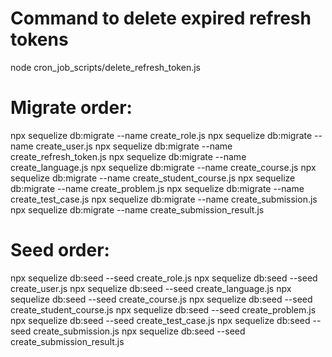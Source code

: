 # Command to delete expired refresh tokens

node cron_job_scripts/delete_refresh_token.js

# Migrate order:

npx sequelize db:migrate --name create_role.js
npx sequelize db:migrate --name create_user.js
npx sequelize db:migrate --name create_refresh_token.js
npx sequelize db:migrate --name create_language.js
npx sequelize db:migrate --name create_course.js
npx sequelize db:migrate --name create_student_course.js
npx sequelize db:migrate --name create_problem.js
npx sequelize db:migrate --name create_test_case.js
npx sequelize db:migrate --name create_submission.js
npx sequelize db:migrate --name create_submission_result.js

# Seed order:

npx sequelize db:seed --seed create_role.js
npx sequelize db:seed --seed create_user.js
npx sequelize db:seed --seed create_language.js
npx sequelize db:seed --seed create_course.js
npx sequelize db:seed --seed create_student_course.js
npx sequelize db:seed --seed create_problem.js
npx sequelize db:seed --seed create_test_case.js
npx sequelize db:seed --seed create_submission.js
npx sequelize db:seed --seed create_submission_result.js
